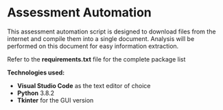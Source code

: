 # Assessment Automation

This assessment automation script is designed to download files from the internet and compile them into a single document. Analysis will be performed on this document for easy information extraction.

Refer to the <b>requirements.txt</b> file for the complete package list <br>

<b>Technologies used:</b>

- <b>Visual Studio Code</b> as the text editor of choice
- <b>Python</b> 3.8.2
- <b>Tkinter</b> for the GUI version
